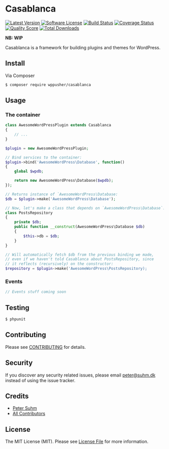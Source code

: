 # Casablanca

[![Latest Version](https://img.shields.io/github/release/wppusher/casablanca.svg?style=flat-square)](https://github.com/thephpleague/:package_name/releases)
[![Software License](https://img.shields.io/badge/license-MIT-brightgreen.svg?style=flat-square)](LICENSE.md)
[![Build Status](https://img.shields.io/travis/wppusher/casablanca/master.svg?style=flat-square)](https://travis-ci.org/thephpleague/:package_name)
[![Coverage Status](https://img.shields.io/scrutinizer/coverage/g/wppusher/casablanca.svg?style=flat-square)](https://scrutinizer-ci.com/g/thephpleague/:package_name/code-structure)
[![Quality Score](https://img.shields.io/scrutinizer/g/wppusher/casablanca.svg?style=flat-square)](https://scrutinizer-ci.com/g/thephpleague/:package_name)
[![Total Downloads](https://img.shields.io/packagist/dt/wppusher/casablanca.svg?style=flat-square)](https://packagist.org/packages/league/:package_name)

**NB: WIP**

Casablanca is a framework for building plugins and themes for WordPress.

## Install

Via Composer

``` bash
$ composer require wppusher/casablanca
```

## Usage

### The container

```php
class AwesomeWordPressPlugin extends Casablanca
{
    // ...
}

$plugin = new AwesomeWordPressPlugin;

// Bind services to the container:
$plugin->bind('AwesomeWordPress\Database', function()
{
    global $wpdb;

    return new AwesomeWordPress\Database($wpdb);
});

// Returns instance of `AwesomeWordPress\Database:
$db = $plugin->make('AwesomeWordPress\Database');

// Now, let's make a class that depends on `AwesomeWordPress\Database`:
class PostsRepository
{
    private $db;
    public function __construct(AwesomeWordPress\Database $db)
    {
        $this->db = $db;
    }
}

// Will automatically fetch $db from the previous binding we made,
// even if we haven't told Casablanca about PostsRepository, since
// it reflects (recursively) on the constructor:
$repository = $plugin->make('AwesomeWordPress\PostsRepository);
```

### Events

```php
// Events stuff coming soon
```

## Testing

``` bash
$ phpunit
```

## Contributing

Please see [CONTRIBUTING](CONTRIBUTING.md) for details.

## Security

If you discover any security related issues, please email [peter@suhm.dk](mailto:peter@suhm.dk) instead of using the issue tracker.

## Credits

- [Peter Suhm](https://github.com/petersuhm)
- [All Contributors](../../contributors)

## License

The MIT License (MIT). Please see [License File](LICENSE.md) for more information.
